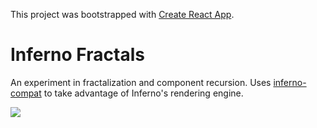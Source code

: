 This project was bootstrapped with [Create React App](https://github.com/facebookincubator/create-react-app).

# Inferno Fractals

An experiment in fractalization and component recursion. Uses [inferno-compat](trueadm/inferno-compat) to take advantage of Inferno's rendering engine.

![](/react-tree.gif)
